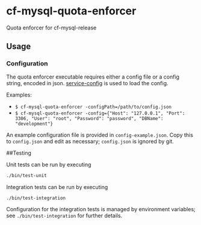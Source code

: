 # cf-mysql-quota-enforcer
Quota enforcer for cf-mysql-release

## Usage

### Configuration

The quota enforcer executable requires either a config file or a config string, encoded in json.
[service-config](https://github.com/pivotal-cf-experimental/service-config) is used to load the config.

Examples:
- `$ cf-mysql-quota-enforcer -configPath=/path/to/config.json`
- `$ cf-mysql-quota-enforcer -config={"Host": "127.0.0.1", "Port": 3306, "User": "root", "Password": "password", "DBName": "development"}`


An example configuration file is provided in `config-example.json`.
Copy this to `config.json` and edit as necessary; `config.json` is ignored by git.

##Testing

Unit tests can be run by executing

```sh
./bin/test-unit
```

Integration tests can be run by executing

```sh
./bin/test-integration
```

Configuration for the integration tests is managed by environment variables; see
`./bin/test-integration` for further details.
